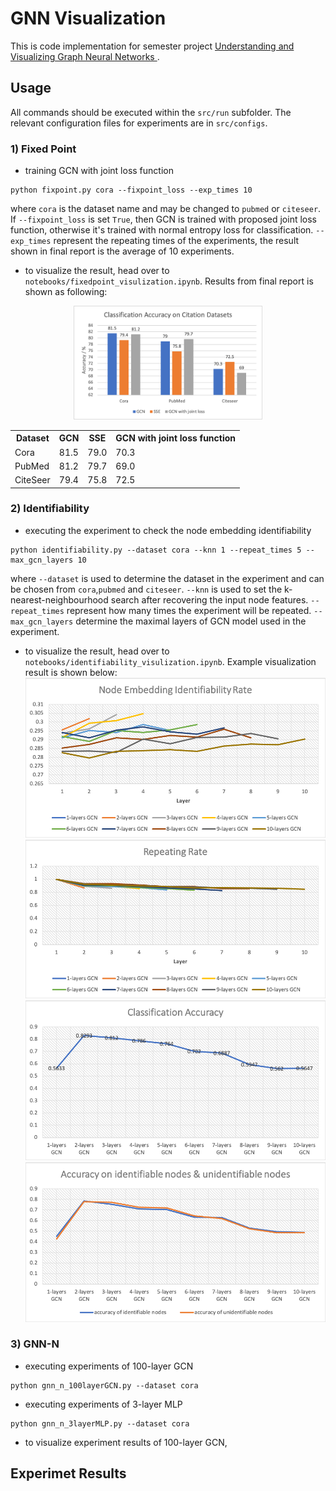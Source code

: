 # GNN Visualization 
This is code implementation for semester project [Understanding and Visualizing Graph Neural Networks
](https://github.com/wwwfan628/gnn_visualization/blob/master/doc/Report.pdf).

## Usage
All commands should be executed within the `src/run` subfolder. The relevant configuration files for experiments are in `src/configs`. 
### 1) Fixed Point
- training GCN with joint loss function
```
python fixpoint.py cora --fixpoint_loss --exp_times 10
```
where `cora` is the dataset name and may be changed to `pubmed` or `citeseer`. If `--fixpoint_loss` is set `True`, then 
GCN is trained with proposed joint loss function, otherwise it's trained with normal entropy loss for classification.
`--exp_times` represent the repeating times of the experiments, the result shown in final report is the average of 10 experiments.

- to visualize the result, head over to `notebooks/fixedpoint_visulization.ipynb`. Results from final report is shown as following:

<div align=center><img width=60% height=60% src="https://github.com/wwwfan628/gnn_visualization/blob/master/doc/fixpoint.png"/></div>

<div align=center>
<table style="width:100%">
  <tr>
    <th>Dataset</th>
    <th>GCN</th>
    <th>SSE</th>
    <th>GCN with joint loss function</th>
  </tr>
  <tr>
    <td>Cora</td>
    <td>81.5</td>
    <td>79.0</td>
    <td>70.3</td>
  </tr>
  <tr>
    <td>PubMed</td>
    <td>81.2</td>
    <td>79.7</td>
    <td>69.0</td>
  </tr>
  <tr>
    <td>CiteSeer</td>
    <td>79.4</td>
    <td>75.8</td>
    <td>72.5</td>
  </tr>
  </table>
  </div>


### 2) Identifiability

- executing the experiment to check the node embedding identifiability 
```
python identifiability.py --dataset cora --knn 1 --repeat_times 5 --max_gcn_layers 10
```
where `--dataset` is used to determine the dataset in the experiment and can be chosen from `cora`,`pubmed` and `citeseer`.
`--knn` is used to set the k-nearest-neighbourhood search after recovering the input node features. `--repeat_times` represent
how many times the experiment will be repeated. `--max_gcn_layers` determine the maximal layers of GCN model used in the experiment.


- to visualize the result, head over to `notebooks/identifiability_visulization.ipynb`. Example visualization result is shown below:
![](https://github.com/wwwfan628/gnn_visualization/blob/master/doc/id_cora.png) 
![](https://github.com/wwwfan628/gnn_visualization/blob/master/doc/rr_cora.png) 
![](https://github.com/wwwfan628/gnn_visualization/blob/master/doc/acc_cora.png) 
![](https://github.com/wwwfan628/gnn_visualization/blob/master/doc/acc_id_unid_cora.png) 


### 3) GNN-N

- executing experiments of 100-layer GCN
```
python gnn_n_100layerGCN.py --dataset cora
```

- executing experiments of 3-layer MLP
```
python gnn_n_3layerMLP.py --dataset cora
```

- to visualize experiment results of 100-layer GCN, 

## Experimet Results
